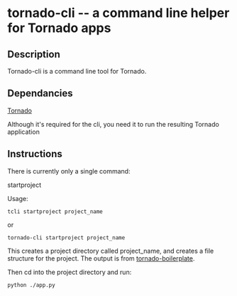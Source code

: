 tornado-cli -- a command line helper for Tornado apps
===============================================================================

## Description

Tornado-cli is a command line tool for Tornado.    

## Dependancies

[Tornado](http://www.tornadoweb.org)

Although it's required for the cli, you need it to run the resulting Tornado application

## Instructions

There is currently only a single command:

startproject

Usage:

<pre><code>tcli startproject project_name</code></pre>

or

<pre><code>tornado-cli startproject project_name</code></pre>

This creates a project directory called project_name, and creates a file
structure for the project.  The output is from [tornado-boilerplate](https://github.com/beardygeek/tornado-boilerplate).

Then cd into the project directory and run:

<pre><code>python ./app.py</code></pre>